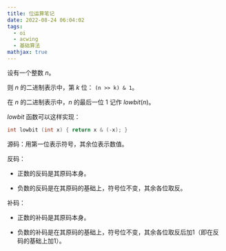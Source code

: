 ```yaml
---
title: 位运算笔记
date: 2022-08-24 06:04:02
tags:
  - oi
  - acwing
  - 基础算法
mathjax: true
---
```


设有一个整数 $n$。

则 $n$ 的二进制表示中，第 $k$ 位： `(n >> k) & 1`。

在 $n$ 的二进制表示中，$n$ 的最后一位 $1$ 记作 $lowbit(n)$。

$lowbit$ 函数可以这样实现：

```cpp
int lowbit (int x) { return x & (-x); }
```

源码：用第一位表示符号，其余位表示数值。

反码：

- 正数的反码是其原码本身。

- 负数的反码是在其原码的基础上，符号位不变，其余各位取反。

补码：

- 正数的补码是其原码本身。

- 负数的补码是在其原码的基础上，符号位不变，其余各位取反后加1（即在反码的基础上加1）。

